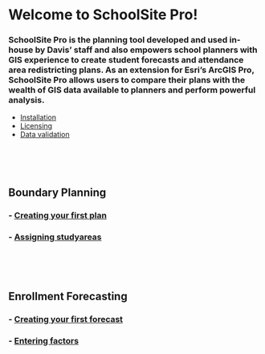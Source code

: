 # Welcome to SchoolSite Pro!
### SchoolSite Pro is the planning tool developed and used in-house by Davis’ staff and also empowers school planners with GIS experience to create student forecasts and attendance area redistricting plans. As an extension for Esri’s ArcGIS Pro, SchoolSite Pro allows users to compare their plans with the wealth of GIS data available to planners and perform powerful analysis.
<!--You can use the [editor on GitHub](https://github.com/dbutz/SchoolSitePro/docs/edit/master/README.md) to maintain and preview the content for your website in Markdown files.

Whenever you commit to this repository, GitHub Pages will run [Jekyll](https://jekyllrb.com/) to rebuild the pages in your site, from the content in your Markdown files.-->
- [Installation](installation.md)
- [Licensing](licensing.md)
- [Data validation](dataValidation.md)

\
&nbsp;
\
&nbsp;

## Boundary Planning
### - [Creating your first plan](createPlan.md)
### - [Assigning studyareas](assigningStudyareas.md)

\
&nbsp;
\
&nbsp;

## Enrollment Forecasting
### - [Creating your first forecast](createForecast.md)
### - [Entering factors](enterFactors.md)
<!--
### Markdown

Markdown is a lightweight and easy-to-use syntax for styling your writing. It includes conventions for

```markdown
Syntax highlighted code block

# Header 1
## Header 2
### Header 3

- Bulleted
- List

1. Numbered
2. List

**Bold** and _Italic_ and `Code` text

[Link](url) and ![Image](src)
```

For more details see [GitHub Flavored Markdown](https://guides.github.com/features/mastering-markdown/).

### Jekyll Themes

Your Pages site will use the layout and styles from the Jekyll theme you have selected in your [repository settings](https://github.com/dbutz/SchoolSitePro/settings). The name of this theme is saved in the Jekyll `_config.yml` configuration file.

### Support or Contact

Having trouble with Pages? Check out our [documentation](https://help.github.com/categories/github-pages-basics/) or [contact support](https://github.com/contact) and we’ll help you sort it out.-->

